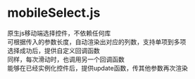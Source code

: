 # mobileSelect.js  
原生js移动端选择控件，不依赖任何库  
可根据传入的参数长度，自动渲染出对应的列数，支持单项到多项  
选择成功后，提供自定义回调函数  
同样，每次滑动时，也调用另一个回调函数  
能够在已经实例化控件后，提供update函数，传其他参数再次渲染
